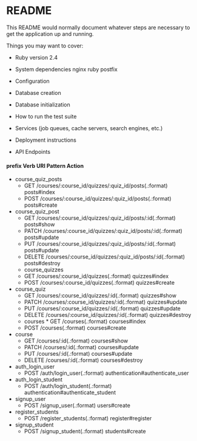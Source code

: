 # README

This README would normally document whatever steps are necessary to get the
application up and running.

Things you may want to cover:

* Ruby version
	2.4

* System dependencies
	nginx
	ruby
	postfix

* Configuration

* Database creation

* Database initialization

* How to run the test suite

* Services (job queues, cache servers, search engines, etc.)

* Deployment instructions

* API Endpoints
#### 			prefix Verb 	URI Pattern													Action
* course_quiz_posts 
	* GET 		/courses/:course_id/quizzes/:quiz_id/posts(.:format) 		posts#index 
	* POST 	/courses/:course_id/quizzes/:quiz_id/posts(.:format) 		posts#create
* course_quiz_post 
	* GET 		/courses/:course_id/quizzes/:quiz_id/posts/:id(.:format) 	posts#show
	* PATCH 	/courses/:course_id/quizzes/:quiz_id/posts/:id(.:format) 	posts#update
	* PUT 		/courses/:course_id/quizzes/:quiz_id/posts/:id(.:format) 	posts#update
	* DELETE 	/courses/:course_id/quizzes/:quiz_id/posts/:id(.:format) 	posts#destroy
	* course_quizzes	
	*  GET 		/courses/:course_id/quizzes(.:format) 						quizzes#index
	* POST 	/courses/:course_id/quizzes(.:format) 						quizzes#create
* course_quiz	
	* GET 		/courses/:course_id/quizzes/:id(.:format) 					quizzes#show
	* PATCH 	/courses/:course_id/quizzes/:id(.:format) 					quizzes#update
	* PUT 		/courses/:course_id/quizzes/:id(.:format) 					quizzes#update
	* DELETE 	/courses/:course_id/quizzes/:id(.:format) 					quizzes#destroy
	* courses	* GET 		/courses(.:format) 											courses#index
	* POST 	/courses(.:format) 											courses#create
* course
	* GET 		/courses/:id(.:format) 										courses#show
	* PATCH 	/courses/:id(.:format) 										courses#update
	* PUT 		/courses/:id(.:format) 										courses#update
	* DELETE 	/courses/:id(.:format) 										courses#destroy
* auth_login_user
	* POST 	/auth/login_user(.:format) 									authentication#authenticate_user	
* auth_login_student 
	* POST 	/auth/login_student(.:format) 								authentication#authenticate_student
* signup_user
	* POST 	/signup_user(.:format) 										users#create
* register_students
	* POST 	/register_students(.:format) 								register#register
* signup_student
	* POST 	/signup_student(.:format) 									students#create


